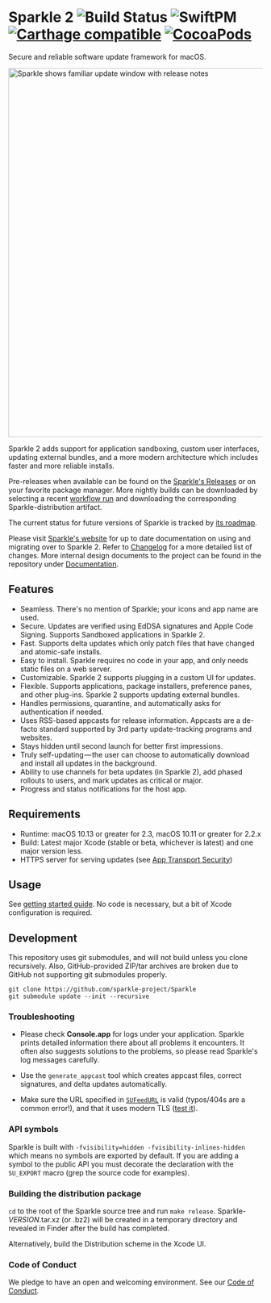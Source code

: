 # Sparkle 2 ![Build Status](https://github.com/sparkle-project/Sparkle/workflows/Build%20%26%20Tests/badge.svg?branch=2.x) ![SwiftPM](https://img.shields.io/badge/SwiftPM-compatible-4BC51D.svg?style=flat) [![Carthage compatible](https://img.shields.io/badge/Carthage-compatible-4BC51D.svg?style=flat)](https://github.com/Carthage/Carthage) [![CocoaPods](https://img.shields.io/cocoapods/v/Sparkle.svg?cacheSeconds=86400)](https://cocoapods.org/pods/Sparkle)

Secure and reliable software update framework for macOS.

<img src="Resources/Screenshot.png" width="732" alt="Sparkle shows familiar update window with release notes">

Sparkle 2 adds support for application sandboxing, custom user interfaces, updating external bundles, and a more modern architecture which includes faster and more reliable installs.

Pre-releases when available can be found on the [Sparkle's Releases](https://github.com/sparkle-project/Sparkle/releases) or on your favorite package manager. More nightly builds can be downloaded by selecting a recent [workflow run](https://github.com/sparkle-project/Sparkle/actions?query=event%3Apush+is%3Asuccess+branch%3A2.x) and downloading the corresponding Sparkle-distribution artifact.

The current status for future versions of Sparkle is tracked by [its roadmap](https://github.com/sparkle-project/Sparkle/milestones).

Please visit [Sparkle's website](http://sparkle-project.org) for up to date documentation on using and migrating over to Sparkle 2. Refer to [Changelog](CHANGELOG) for a more detailed list of changes. More internal design documents to the project can be found in the repository under [Documentation](Documentation/).

## Features

* Seamless. There's no mention of Sparkle; your icons and app name are used.
* Secure. Updates are verified using EdDSA signatures and Apple Code Signing. Supports Sandboxed applications in Sparkle 2.
* Fast. Supports delta updates which only patch files that have changed and atomic-safe installs.
* Easy to install. Sparkle requires no code in your app, and only needs static files on a web server.
* Customizable. Sparkle 2 supports plugging in a custom UI for updates.
* Flexible. Supports applications, package installers, preference panes, and other plug-ins. Sparkle 2 supports updating external bundles.
* Handles permissions, quarantine, and automatically asks for authentication if needed.
* Uses RSS-based appcasts for release information. Appcasts are a de-facto standard supported by 3rd party update-tracking programs and websites.
* Stays hidden until second launch for better first impressions.
* Truly self-updating — the user can choose to automatically download and install all updates in the background.
* Ability to use channels for beta updates (in Sparkle 2), add phased rollouts to users, and mark updates as critical or major.
* Progress and status notifications for the host app.

## Requirements

* Runtime: macOS 10.13 or greater for 2.3, macOS 10.11 or greater for 2.2.x
* Build: Latest major Xcode (stable or beta, whichever is latest) and one major version less.
* HTTPS server for serving updates (see [App Transport Security](http://sparkle-project.org/documentation/app-transport-security/))

## Usage

See [getting started guide](https://sparkle-project.org/documentation/). No code is necessary, but a bit of Xcode configuration is required.

## Development

This repository uses git submodules, and will not build unless you clone recursively. Also, GitHub-provided ZIP/tar archives are broken due to GitHub not supporting git submodules properly.

    git clone https://github.com/sparkle-project/Sparkle
    git submodule update --init --recursive

### Troubleshooting

  * Please check **Console.app** for logs under your application. Sparkle prints detailed information there about all problems it encounters. It often also suggests solutions to the problems, so please read Sparkle's log messages carefully.

  * Use the `generate_appcast` tool which creates appcast files, correct signatures, and delta updates automatically.

  * Make sure the URL specified in [`SUFeedURL`](https://sparkle-project.org/documentation/customization/) is valid (typos/404s are a common error!), and that it uses modern TLS ([test it](https://www.ssllabs.com/ssltest/)).

### API symbols

Sparkle is built with `-fvisibility=hidden -fvisibility-inlines-hidden` which means no symbols are exported by default.
If you are adding a symbol to the public API you must decorate the declaration with the `SU_EXPORT` macro (grep the source code for examples).

### Building the distribution package

`cd` to the root of the Sparkle source tree and run `make release`. Sparkle-*VERSION*.tar.xz (or .bz2) will be created in a temporary directory and revealed in Finder after the build has completed.

Alternatively, build the Distribution scheme in the Xcode UI.

### Code of Conduct

We pledge to have an open and welcoming environment. See our [Code of Conduct](CODE_OF_CONDUCT.md).
